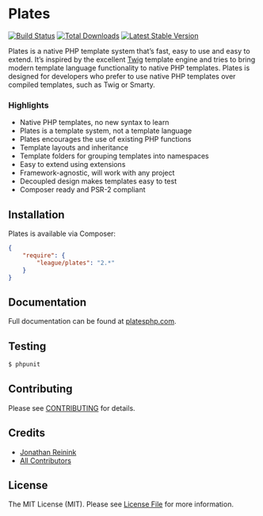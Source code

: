 Plates
======

[![Build Status](https://travis-ci.org/thephpleague/plates.png?branch=master)](https://travis-ci.org/thephpleague/plates)
[![Total Downloads](https://poser.pugx.org/league/plates/downloads.png)](https://packagist.org/packages/league/plates)
[![Latest Stable Version](https://poser.pugx.org/league/plates/v/stable.png)](https://packagist.org/packages/league/plates)

Plates is a native PHP template system that’s fast, easy to use and easy to extend. It’s inspired by the excellent [Twig](http://twig.sensiolabs.org/) template engine and tries to bring modern template language functionality to native PHP templates. Plates is designed for developers who prefer to use native PHP templates over compiled templates, such as Twig or Smarty.

### Highlights

- Native PHP templates, no new syntax to learn
- Plates is a template system, not a template language
- Plates encourages the use of existing PHP functions
- Template layouts and inheritance
- Template folders for grouping templates into namespaces
- Easy to extend using extensions
- Framework-agnostic, will work with any project
- Decoupled design makes templates easy to test
- Composer ready and PSR-2 compliant

## Installation

Plates is available via Composer:

```json
{
    "require": {
        "league/plates": "2.*"
    }
}
```

## Documentation

Full documentation can be found at [platesphp.com](http://platesphp.com/).

## Testing

```bash
$ phpunit
```

## Contributing

Please see [CONTRIBUTING](https://github.com/thephpleague/plates/blob/master/CONTRIBUTING.md) for details.

## Credits

- [Jonathan Reinink](https://github.com/reinink)
- [All Contributors](https://github.com/thephpleague/plates/contributors)

## License

The MIT License (MIT). Please see [License File](https://github.com/thephpleague/plates/blob/master/LICENSE) for more information.